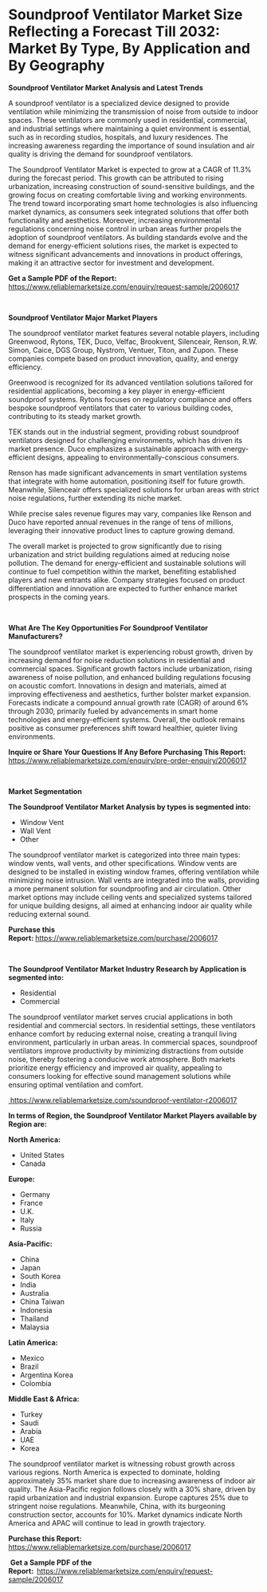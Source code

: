 <p><h1>Soundproof Ventilator Market Size Reflecting a Forecast Till 2032: Market By Type, By Application and By Geography</h1></p><p><strong>Soundproof Ventilator Market Analysis and Latest Trends</strong></p>
<p><p>A soundproof ventilator is a specialized device designed to provide ventilation while minimizing the transmission of noise from outside to indoor spaces. These ventilators are commonly used in residential, commercial, and industrial settings where maintaining a quiet environment is essential, such as in recording studios, hospitals, and luxury residences. The increasing awareness regarding the importance of sound insulation and air quality is driving the demand for soundproof ventilators.</p><p>The Soundproof Ventilator Market is expected to grow at a CAGR of 11.3% during the forecast period. This growth can be attributed to rising urbanization, increasing construction of sound-sensitive buildings, and the growing focus on creating comfortable living and working environments. The trend toward incorporating smart home technologies is also influencing market dynamics, as consumers seek integrated solutions that offer both functionality and aesthetics. Moreover, increasing environmental regulations concerning noise control in urban areas further propels the adoption of soundproof ventilators. As building standards evolve and the demand for energy-efficient solutions rises, the market is expected to witness significant advancements and innovations in product offerings, making it an attractive sector for investment and development.</p></p>
<p><strong>Get a Sample PDF of the Report:&nbsp;</strong> <a href="https://www.reliablemarketsize.com/enquiry/request-sample/2006017?utm_campaign=1143&utm_medium=2&utm_source=Github&utm_content=ia&utm_term=12042025&utm_id=soundproof-ventilator">https://www.reliablemarketsize.com/enquiry/request-sample/2006017</a></p>
<p>&nbsp;</p>
<p><strong>Soundproof Ventilator Major Market Players</strong></p>
<p><p>The soundproof ventilator market features several notable players, including Greenwood, Rytons, TEK, Duco, Velfac, Brookvent, Silenceair, Renson, R.W. Simon, Caice, DGS Group, Nystrom, Ventuer, Titon, and Zupon. These companies compete based on product innovation, quality, and energy efficiency.</p><p>Greenwood is recognized for its advanced ventilation solutions tailored for residential applications, becoming a key player in energy-efficient soundproof systems. Rytons focuses on regulatory compliance and offers bespoke soundproof ventilators that cater to various building codes, contributing to its steady market growth.</p><p>TEK stands out in the industrial segment, providing robust soundproof ventilators designed for challenging environments, which has driven its market presence. Duco emphasizes a sustainable approach with energy-efficient designs, appealing to environmentally-conscious consumers.</p><p>Renson has made significant advancements in smart ventilation systems that integrate with home automation, positioning itself for future growth. Meanwhile, Silenceair offers specialized solutions for urban areas with strict noise regulations, further extending its niche market.</p><p>While precise sales revenue figures may vary, companies like Renson and Duco have reported annual revenues in the range of tens of millions, leveraging their innovative product lines to capture growing demand.</p><p>The overall market is projected to grow significantly due to rising urbanization and strict building regulations aimed at reducing noise pollution. The demand for energy-efficient and sustainable solutions will continue to fuel competition within the market, benefiting established players and new entrants alike. Company strategies focused on product differentiation and innovation are expected to further enhance market prospects in the coming years.</p></p>
<p>&nbsp;</p>
<p><strong>What Are The Key Opportunities For Soundproof Ventilator Manufacturers?</strong></p>
<p><p>The soundproof ventilator market is experiencing robust growth, driven by increasing demand for noise reduction solutions in residential and commercial spaces. Significant growth factors include urbanization, rising awareness of noise pollution, and enhanced building regulations focusing on acoustic comfort. Innovations in design and materials, aimed at improving effectiveness and aesthetics, further bolster market expansion. Forecasts indicate a compound annual growth rate (CAGR) of around 6% through 2030, primarily fueled by advancements in smart home technologies and energy-efficient systems. Overall, the outlook remains positive as consumer preferences shift toward healthier, quieter living environments.</p></p>
<p><strong>Inquire or Share Your Questions If Any Before Purchasing This Report:</strong> <a href="https://www.reliablemarketsize.com/enquiry/pre-order-enquiry/2006017?utm_campaign=1143&utm_medium=2&utm_source=Github&utm_content=ia&utm_term=12042025&utm_id=soundproof-ventilator">https://www.reliablemarketsize.com/enquiry/pre-order-enquiry/2006017</a></p>
<p>&nbsp;</p>
<p><strong>Market Segmentation</strong></p>
<p><strong>The Soundproof Ventilator Market Analysis by types is segmented into:</strong></p>
<p><ul><li>Window Vent</li><li>Wall Vent</li><li>Other</li></ul></p>
<p><p>The soundproof ventilator market is categorized into three main types: window vents, wall vents, and other specifications. Window vents are designed to be installed in existing window frames, offering ventilation while minimizing noise intrusion. Wall vents are integrated into the walls, providing a more permanent solution for soundproofing and air circulation. Other market options may include ceiling vents and specialized systems tailored for unique building designs, all aimed at enhancing indoor air quality while reducing external sound.</p></p>
<p><strong>Purchase this Report:&nbsp;</strong><a href="https://www.reliablemarketsize.com/purchase/2006017?utm_campaign=1143&utm_medium=2&utm_source=Github&utm_content=ia&utm_term=12042025&utm_id=soundproof-ventilator">https://www.reliablemarketsize.com/purchase/2006017</a></p>
<p>&nbsp;</p>
<p><strong>The Soundproof Ventilator Market Industry Research by Application is segmented into:</strong></p>
<p><ul><li>Residential</li><li>Commercial</li></ul></p>
<p><p>The soundproof ventilator market serves crucial applications in both residential and commercial sectors. In residential settings, these ventilators enhance comfort by reducing external noise, creating a tranquil living environment, particularly in urban areas. In commercial spaces, soundproof ventilators improve productivity by minimizing distractions from outside noise, thereby fostering a conducive work atmosphere. Both markets prioritize energy efficiency and improved air quality, appealing to consumers looking for effective sound management solutions while ensuring optimal ventilation and comfort.</p></p>
<p><a href="https://www.reliablemarketsize.com/soundproof-ventilator-r2006017?utm_campaign=1143&utm_medium=2&utm_source=Github&utm_content=ia&utm_term=12042025&utm_id=soundproof-ventilator">&nbsp;https://www.reliablemarketsize.com/soundproof-ventilator-r2006017</a></p>
<p><strong>In terms of Region, the Soundproof Ventilator Market Players available by Region are:</strong></p>
<p>
    <p> <strong> North America: </strong>
        <ul>
            <li>United States</li>
            <li>Canada</li>
        </ul>
        </p> 
    <p> <strong> Europe: </strong>
        <ul>
            <li>Germany</li>
            <li>France</li>
            <li>U.K.</li>
            <li>Italy</li>
            <li>Russia</li>
        </ul>
        </p> 
    <p> <strong> Asia-Pacific: </strong>
        <ul>
            <li>China</li>
            <li>Japan</li>
            <li>South Korea</li>
            <li>India</li>
            <li>Australia</li>
            <li>China Taiwan</li>
            <li>Indonesia</li>
            <li>Thailand</li>
            <li>Malaysia</li>
        </ul>
        </p> 
    <p> <strong> Latin America: </strong>
        <ul>
            <li>Mexico</li>
            <li>Brazil</li>
            <li>Argentina Korea</li>
            <li>Colombia</li>
        </ul>
        </p> 
    <p> <strong> Middle East & Africa: </strong>
        <ul>
            <li>Turkey</li>
            <li>Saudi</li>
            <li>Arabia</li>
            <li>UAE</li>
            <li>Korea</li>
        </ul>
    </p>
    </p>
<p><p>The soundproof ventilator market is witnessing robust growth across various regions. North America is expected to dominate, holding approximately 35% market share due to increasing awareness of indoor air quality. The Asia-Pacific region follows closely with a 30% share, driven by rapid urbanization and industrial expansion. Europe captures 25% due to stringent noise regulations. Meanwhile, China, with its burgeoning construction sector, accounts for 10%. Market dynamics indicate North America and APAC will continue to lead in growth trajectory.</p></p>
<p><strong>Purchase this Report: </strong><a href="https://www.reliablemarketsize.com/purchase/2006017?utm_campaign=1143&utm_medium=2&utm_source=Github&utm_content=ia&utm_term=12042025&utm_id=soundproof-ventilator">https://www.reliablemarketsize.com/purchase/2006017</a></p>
<p>&nbsp;<strong>Get a Sample PDF of the Report:&nbsp;&nbsp;</strong><a href="https://www.reliablemarketsize.com/enquiry/request-sample/2006017?utm_campaign=1143&utm_medium=2&utm_source=Github&utm_content=ia&utm_term=12042025&utm_id=soundproof-ventilator">https://www.reliablemarketsize.com/enquiry/request-sample/2006017</a></p>
<p><strong></strong></p>
<p><p></p><p></p><p></p></p>